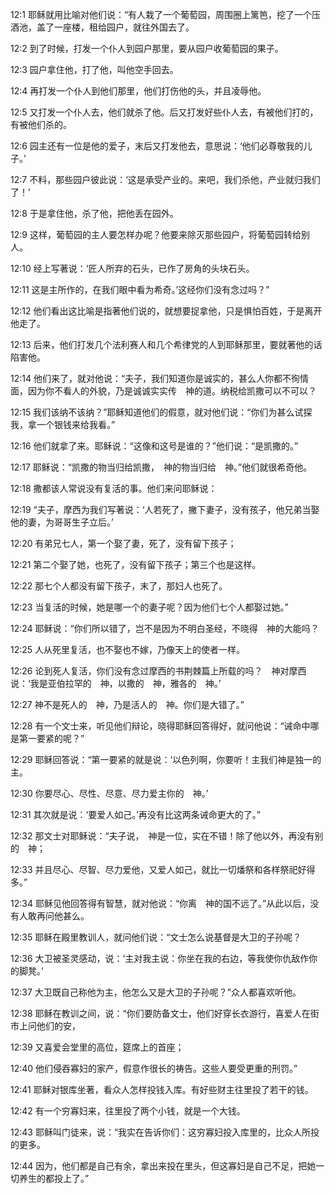 <a id="1"></a>12:1  耶稣就用比喻对他们说：“有人栽了一个葡萄园，周围圈上篱笆，挖了一个压酒池，盖了一座楼，租给园户，就往外国去了。  

<a id="2"></a>12:2  到了时候，打发一个仆人到园户那里，要从园户收葡萄园的果子。  

<a id="3"></a>12:3  园户拿住他，打了他，叫他空手回去。  

<a id="4"></a>12:4  再打发一个仆人到他们那里，他们打伤他的头，并且凌辱他。  

<a id="5"></a>12:5  又打发一个仆人去，他们就杀了他。后又打发好些仆人去，有被他们打的，有被他们杀的。  

<a id="6"></a>12:6  园主还有一位是他的爱子，末后又打发他去，意思说：‘他们必尊敬我的儿子。’  

<a id="7"></a>12:7  不料，那些园户彼此说：‘这是承受产业的。来吧，我们杀他，产业就归我们了！’  

<a id="8"></a>12:8  于是拿住他，杀了他，把他丢在园外。  

<a id="9"></a>12:9  这样，葡萄园的主人要怎样办呢？他要来除灭那些园户，将葡萄园转给别人。  

<a id="10"></a>12:10  经上写著说：‘匠人所弃的石头，已作了房角的头块石头。  

<a id="11"></a>12:11  这是主所作的，在我们眼中看为希奇。’这经你们没有念过吗？”  

<a id="12"></a>12:12  他们看出这比喻是指著他们说的，就想要捉拿他，只是惧怕百姓，于是离开他走了。  

<a id="13"></a>12:13  后来，他们打发几个法利赛人和几个希律党的人到耶稣那里，要就著他的话陷害他。  

<a id="14"></a>12:14  他们来了，就对他说：“夫子，我们知道你是诚实的，甚么人你都不徇情面，因为你不看人的外貌，乃是诚诚实实传　神的道。纳税给凯撒可以不可以？  

<a id="15"></a>12:15  我们该纳不该纳？”耶稣知道他们的假意，就对他们说：“你们为甚么试探我，拿一个银钱来给我看。”  

<a id="16"></a>12:16  他们就拿了来。耶稣说：“这像和这号是谁的？”他们说：“是凯撒的。”  

<a id="17"></a>12:17  耶稣说：“凯撒的物当归给凯撒，　神的物当归给　神。”他们就很希奇他。  

<a id="18"></a>12:18  撒都该人常说没有复活的事。他们来问耶稣说：  

<a id="19"></a>12:19  “夫子，摩西为我们写著说：‘人若死了，撇下妻子，没有孩子，他兄弟当娶他的妻，为哥哥生子立后。’  

<a id="20"></a>12:20  有弟兄七人，第一个娶了妻，死了，没有留下孩子；  

<a id="21"></a>12:21  第二个娶了她，也死了，没有留下孩子；第三个也是这样。  

<a id="22"></a>12:22  那七个人都没有留下孩子，末了，那妇人也死了。  

<a id="23"></a>12:23  当复活的时候，她是哪一个的妻子呢？因为他们七个人都娶过她。”  

<a id="24"></a>12:24  耶稣说：“你们所以错了，岂不是因为不明白圣经，不晓得　神的大能吗？  

<a id="25"></a>12:25  人从死里复活，也不娶也不嫁，乃像天上的使者一样。  

<a id="26"></a>12:26  论到死人复活，你们没有念过摩西的书荆棘篇上所载的吗？　神对摩西说：‘我是亚伯拉罕的　神，以撒的　神，雅各的　神。’  

<a id="27"></a>12:27  神不是死人的　神，乃是活人的　神。你们是大错了。”  

<a id="28"></a>12:28  有一个文士来，听见他们辩论，晓得耶稣回答得好，就问他说：“诫命中哪是第一要紧的呢？”  

<a id="29"></a>12:29  耶稣回答说：“第一要紧的就是说：‘以色列啊，你要听！主我们神是独一的主。  

<a id="30"></a>12:30  你要尽心、尽性、尽意、尽力爱主你的　神。’  

<a id="31"></a>12:31  其次就是说：‘要爱人如己。’再没有比这两条诫命更大的了。”  

<a id="32"></a>12:32  那文士对耶稣说：“夫子说，　神是一位，实在不错！除了他以外，再没有别的　神；  

<a id="33"></a>12:33  并且尽心、尽智、尽力爱他，又爱人如己，就比一切燔祭和各样祭祀好得多。”  

<a id="34"></a>12:34  耶稣见他回答得有智慧，就对他说：“你离　神的国不远了。”从此以后，没有人敢再问他甚么。  

<a id="35"></a>12:35  耶稣在殿里教训人，就问他们说：“文士怎么说基督是大卫的子孙呢？  

<a id="36"></a>12:36  大卫被圣灵感动，说：‘主对我主说：你坐在我的右边，等我使你仇敌作你的脚凳。’  

<a id="37"></a>12:37  大卫既自己称他为主，他怎么又是大卫的子孙呢？”众人都喜欢听他。  

<a id="38"></a>12:38  耶稣在教训之间，说：“你们要防备文士，他们好穿长衣游行，喜爱人在街市上问他们的安，  

<a id="39"></a>12:39  又喜爱会堂里的高位，筵席上的首座；  

<a id="40"></a>12:40  他们侵吞寡妇的家产，假意作很长的祷告。这些人要受更重的刑罚。”  

<a id="41"></a>12:41  耶稣对银库坐著，看众人怎样投钱入库。有好些财主往里投了若干的钱。  

<a id="42"></a>12:42  有一个穷寡妇来，往里投了两个小钱，就是一个大钱。  

<a id="43"></a>12:43  耶稣叫门徒来，说：“我实在告诉你们：这穷寡妇投入库里的，比众人所投的更多。  

<a id="44"></a>12:44  因为，他们都是自己有余，拿出来投在里头，但这寡妇是自己不足，把她一切养生的都投上了。”  
